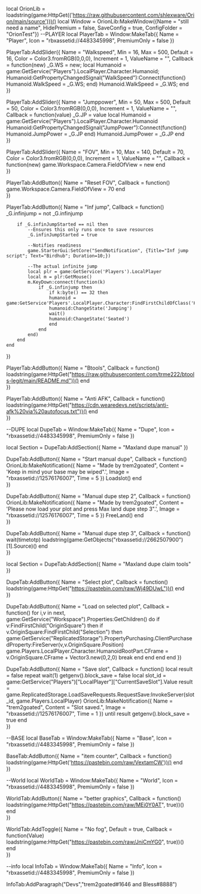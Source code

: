 local OrionLib = loadstring(game:HttpGet(('https://raw.githubusercontent.com/shlexware/Orion/main/source')))()
local Window = OrionLib:MakeWindow({Name = "still need a name", HidePremium = false, SaveConfig = true, ConfigFolder = "OrionTest"})
--PLAYER
local PlayerTab = Window:MakeTab({
	Name = "Player",
	Icon = "rbxassetid://4483345998",
	PremiumOnly = false
})

PlayerTab:AddSlider({
    Name = "Walkspeed",
    Min = 16,
    Max = 500,
    Default = 16,
    Color = Color3.fromRGB(0,0,0),
    Increment = 1,
    ValueName = "",
    Callback = function(new)
        _G.WS = new;
    local Humanoid = game:GetService("Players").LocalPlayer.Character.Humanoid;
    Humanoid:GetPropertyChangedSignal("WalkSpeed"):Connect(function()
        Humanoid.WalkSpeed = _G.WS;
    end)
    Humanoid.WalkSpeed = _G.WS;
    end    
})


PlayerTab:AddSlider({
    Name = "Jumppower",
    Min = 50,
    Max = 500,
    Default = 50,
    Color = Color3.fromRGB(0,0,0),
    Increment = 1,
    ValueName = "",
    Callback = function(value)
        _G.JP = value
        local Humanoid = game:GetService("Players").LocalPlayer.Character.Humanoid
        Humanoid:GetPropertyChangedSignal("JumpPower"):Connect(function()
        Humanoid.JumpPower = _G.JP
        end)
        Humanoid.JumpPower = _G.JP
    end    
})


PlayerTab:AddSlider({
    Name = "FOV",
    Min = 10,
    Max = 140,
    Default = 70,
    Color = Color3.fromRGB(0,0,0),
    Increment = 1,
    ValueName = "",
    Callback = function(new)
        game.Workspace.Camera.FieldOfView = new
    end    
})

PlayerTab:AddButton({
	Name = "Reset FOV",
	Callback = function()
        game.Workspace.Camera.FieldOfView = 70
  	end    
})

PlayerTab:AddButton({
	Name = "Inf jump",
	Callback = function()
		_G.infinjump = not _G.infinjump

		if _G.infinJumpStarted == nil then
			--Ensures this only runs once to save resources
			_G.infinJumpStarted = true
			
			--Notifies readiness
			game.StarterGui:SetCore("SendNotification", {Title="Inf jump script"; Text="Birdhub"; Duration=10;})
		
			--The actual infinite jump
			local plr = game:GetService('Players').LocalPlayer
			local m = plr:GetMouse()
			m.KeyDown:connect(function(k)
				if _G.infinjump then
					if k:byte() == 32 then
					humanoid = game:GetService'Players'.LocalPlayer.Character:FindFirstChildOfClass('Humanoid')
					humanoid:ChangeState('Jumping')
					wait()
					humanoid:ChangeState('Seated')
					end
				end
			end)
		end
  	end    
})

PlayerTab:AddButton({
	Name = "Btools",
	Callback = function()
        loadstring(game:HttpGet("https://raw.githubusercontent.com/trme222/btools-legit/main/README.md"))()
  	end    
})

PlayerTab:AddButton({
	Name = "Anti AFK",
	Callback = function()
        loadstring(game:HttpGet("https://cdn.wearedevs.net/scripts/anti-afk%20via%20autofocus.txt"))()
  	end    
})

--DUPE
local DupeTab = Window:MakeTab({
	Name = "Dupe",
	Icon = "rbxassetid://4483345998",
	PremiumOnly = false
})


local Section = DupeTab:AddSection({
	Name = "Maxland dupe manual"
})

DupeTab:AddButton({
	Name = "Start manual dupe",
	Callback = function()
        OrionLib:MakeNotification({
            Name = "Made by trem2goated",
            Content = 'Keep in mind your base may be wiped".',
            Image = "rbxassetid://12576176007",
            Time = 5
        })
        Loadslot()
  	end    
})



DupeTab:AddButton({
	Name = "Manual dupe step 2",
	Callback = function()
        OrionLib:MakeNotification({
            Name = "Made by trem2goated",
            Content = 'Please now load your plot and press Max land dupe step 3".',
            Image = "rbxassetid://12576176007",
            Time = 5
        })
        FreeLand()
  	end    
})


DupeTab:AddButton({
	Name = "Manual dupe step 3",
	Callback = function()
        wait(timetotp)
        loadstring(game:GetObjects("rbxassetid://2662507900")[1].Source)()
  	end    
})


local Section = DupeTab:AddSection({
	Name = "Maxland dupe claim tools"
})

DupeTab:AddButton({
	Name = "Select plot",
	Callback = function()
        loadstring(game:HttpGet("https://pastebin.com/raw/Wj49DUwL"))()
  	end    
})

DupeTab:AddButton({
	Name = "Load on selected plot",
	Callback = function()
        for i,v in next, game:GetService("Workspace").Properties:GetChildren() do
            if v:FindFirstChild("OriginSquare") then
                if v.OriginSquare:FindFirstChild("Selection") then
                game:GetService("ReplicatedStorage").PropertyPurchasing.ClientPurchasedProperty:FireServer(v,v.OriginSquare.Position)
                game.Players.LocalPlayer.Character.HumanoidRootPart.CFrame = v.OriginSquare.CFrame + Vector3.new(0,2,0)
                break
            end
        end
    end
end
})

DupeTab:AddButton({
	Name = "Save slot",
	Callback = function()
        local result = false
    repeat
        wait(1)
        getgenv().block_save = false
        local slot_id = game:GetService("Players")["LocalPlayer"]["CurrentSaveSlot"].Value
        result = game.ReplicatedStorage.LoadSaveRequests.RequestSave:InvokeServer(slot_id, game.Players.LocalPlayer)
        OrionLib:MakeNotification({
            Name = "trem2goated",
            Content = "Slot saved.",
            Image = "rbxassetid://12576176007",
            Time = 1
        })
        until result
        getgenv().block_save = true
  	end    
})


--BASE
local BaseTab = Window:MakeTab({
	Name = "Base",
	Icon = "rbxassetid://4483345998",
	PremiumOnly = false
})

BaseTab:AddButton({
	Name = "item counter",
	Callback = function()
        loadstring(game:HttpGet('https://pastebin.com/raw/VextamCW'))()
  	end    
})

--World
local WorldTab = Window:MakeTab({
	Name = "World",
	Icon = "rbxassetid://4483345998",
	PremiumOnly = false
})

WorldTab:AddButton({
	Name = "better graphics",
	Callback = function()
        loadstring(game:HttpGet("https://pastebin.com/raw/MEi0Y0AT", true))()
  	end    
})

WorldTab:AddToggle({
	Name = "No fog",
	Default = true,
	Callback = function(Value)
		loadstring(game:HttpGet("https://pastebin.com/raw/JniCmYG0", true))()
	end    
})






--info 
local InfoTab = Window:MakeTab({
	Name = "Info",
	Icon = "rbxassetid://4483345998",
	PremiumOnly = false
})

InfoTab:AddParagraph("Devs","trem2goated#1646 and Bless#8888")

